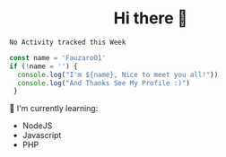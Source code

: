 <h1  align='center'> Hi there 👋 </h1>

<p align='center'> </p>

<!--START_SECTION:waka-->
```text
No Activity tracked this Week
```
<!--END_SECTION:waka-->

```javascript
const name = 'Fauzaro01'
if (!name = '') {
  console.log("I'm ${name}, Nice to meet you all!"))
  console.log("And Thanks See My Profile :)")
 }
```

:page_with_curl: I'm currently learning:
- NodeJS
- Javascript
- PHP

